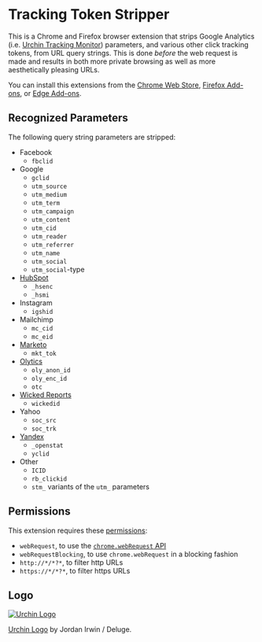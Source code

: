 # Tracking Token Stripper

This is a Chrome and Firefox browser extension that strips Google Analytics
(i.e. [Urchin Tracking Monitor][utm]) parameters, and various other click
tracking tokens, from URL query strings. This is done *before* the web request
is made and results in both more private browsing as well as more aesthetically
pleasing URLs.

You can install this extensions from the [Chrome Web Store][chrome-webstore],
[Firefox Add-ons][firefox-addons], or [Edge Add-ons][edge-addons].

## Recognized Parameters

The following query string parameters are stripped:

- Facebook
  - `fbclid`
- Google
  - `gclid`
  - `utm_source`
  - `utm_medium`
  - `utm_term`
  - `utm_campaign`
  - `utm_content`
  - `utm_cid`
  - `utm_reader`
  - `utm_referrer`
  - `utm_name`
  - `utm_social`
  - `utm_social`-type
- [HubSpot](https://www.hubspot.com/)
  - `_hsenc`
  - `_hsmi`
- Instagram
  - `igshid`
- Mailchimp
  - `mc_cid`
  - `mc_eid`
- [Marketo](https://www.marketo.com/)
  - `mkt_tok`
- [Olytics](https://main.omeda.com/knowledge-base/olytics-product-outline/)
  - `oly_anon_id`
  - `oly_enc_id`
  - `otc`
- [Wicked Reports](https://www.wickedreports.com/)
  - `wickedid`
- Yahoo
  - `soc_src`
  - `soc_trk`
- [Yandex](https://yandex.com/support/direct/statistics/)
  - `_openstat`
  - `yclid`
- Other
  - `ICID`
  - `rb_clickid`
  - `stm_` variants of the `utm_` parameters

## Permissions

This extension requires these [permissions][]:

 - `webRequest`, to use the [`chrome.webRequest` API][webRequest]
 - `webRequestBlocking`, to use `chrome.webRequest` in a blocking fashion
 - `http://*/*?*`, to filter http URLs
 - `https://*/*?*`, to filter https URLs

## Logo

[![Urchin Logo](icon-128.png "Urchin Logo")](http://www.openclipart.org/detail/69997)

[Urchin Logo](http://www.openclipart.org/detail/69997) by Jordan Irwin / Deluge.

[utm]: https://en.wikipedia.org/wiki/UTM_parameters
[chrome-webstore]: https://chrome.google.com/webstore/detail/kcpnkledgcbobhkgimpbmejgockkplob
[firefox-addons]: https://addons.mozilla.org/addon/utm-tracking-token-stripper/
[edge-addons]: https://microsoftedge.microsoft.com/addons/detail/mbhhijmdgnjdckplligicmjadcpndioj
[permissions]: https://developer.chrome.com/extensions/declare_permissions
[webRequest]: https://developer.chrome.com/extensions/webRequest
